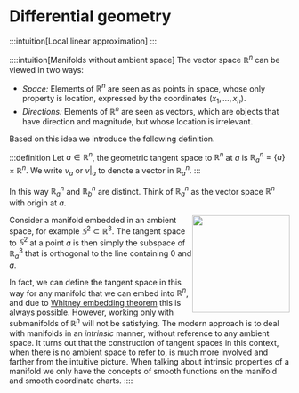 # Differential geometry

:::intuition[Local linear approximation]
:::

::::intuition[Manifolds without ambient space]
The vector space $ℝ^n$ can be viewed in two ways:

- _Space:_ Elements of $ℝ^n$ are seen as as points in space, whose only property is location, expressed by the coordinates $(x_1, \ldots, x_n)$.
- _Directions:_ Elements of $ℝ^n$ are seen as vectors, which are objects that have direction and magnitude, but whose location is irrelevant.

Based on this idea we introduce the following definition.

:::definition
Let $a ∈ ℝ^n$, the geometric tangent space to $ℝ^n$ at $a$ is $ℝ^n_a = \{a\} \times ℝ^n$. We write $v_a$ or $v|_a$ to denote a vector in $ℝ^n_a$.
:::

In this way $ℝ^n_a$ and $ℝ^n_b$ are distinct. Think of $ℝ^n_a$ as the vector space $ℝ^n$ with origin at $a$.

<img src="https://math.viktorqvarfordt.com/imgs/tangent-space-to-sphere.png" style="width: 175px; float: right;" />

Consider a manifold embedded in an ambient space, for example $𝕊^2 \subset ℝ^3$. The tangent space to $𝕊^2$ at a point $a$ is then simply the subspace of $ℝ^3_a$ that is orthogonal to the line containing $0$ and $a$.

In fact, we can define the tangent space in this way for any manifold that we can embed into $ℝ^n$, and due to [Whitney embedding theorem](https://en.wikipedia.org/wiki/Whitney_embedding_theorem) this is always possible. However, working only with submanifolds of $ℝ^n$ will not be satisfying. The modern approach is to deal with manifolds in an _intrinsic_ manner, without reference to any ambient space. It turns out that the construction of tangent spaces in this context, when there is no ambient space to refer to, is much more involved and farther from the intuitive picture. When talking about intrinsic properties of a manifold we only have the concepts of smooth functions on the manifold and smooth coordinate charts.
::::
